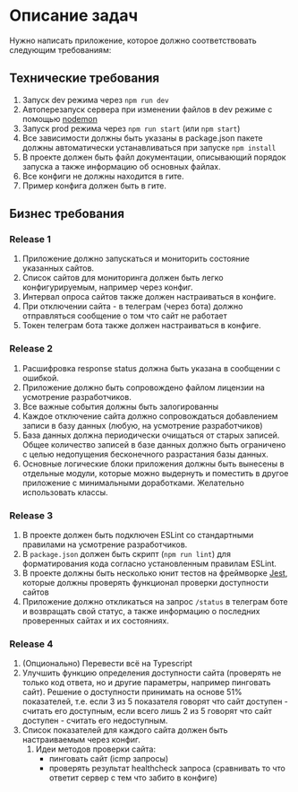 # Описание задач

Нужно написать приложение, которое должно соответствовать следующим требованиям:

## Технические требования 

1) Запуск dev режима через `npm run dev`
2) Автоперезапуск сервера при изменении файлов в dev режиме с помощью [nodemon](https://www.npmjs.com/package/nodemon)
3) Запуск prod режима через `npm run start` (или `npm start`)
4) Все зависимости должны быть указаны в package.json пакете должны автоматически устанавливаться при запуске `npm install`
5) В проекте должен быть файл документации, описывающий порядок запуска а также информацию об основных файлах.
6) Все конфиги не должны находится в гите.
7) Пример конфига должен быть в гите.

## Бизнес требования

### Release 1

1) Приложение должно запускаться и мониторить состояние указанных сайтов.
2) Список сайтов для мониторинга должен быть легко конфигурируемым, например через конфиг.
3) Интервал опроса сайтов также должен настраиваться в конфиге.
4) При отключении сайта - в телеграм (через бота) должно отправляться сообщение о том что сайт не работает
5) Токен телеграм бота также должен настраиваться в конфиге.

### Release 2
1) Расшифровка response status должна быть указана в сообщении с ошибкой.
2) Приложение должно быть сопровождено файлом лицензии на усмотрение разработчиков.
2) Все важные события должны быть залогированны
3) Каждое отключение сайта должно сопровождаться добавлением записи в базу данных (любую, на усмотрение разработчиков)
4) База данных должна периодически очищаться от старых записей. Общее количество записей в базе данных должно быть ограничено с целью недопущения бесконечного разрастания базы данных.
5) Основные логические блоки приложения должны быть вынесены в отдельные модули, которые можно выдернуть и поместить в другое приложение с минимальными доработками. Желательно использовать классы.

### Release 3
1) В проекте должен быть подключен ESLint со стандартными правилами на усмотрение разработчиков.
2) В `package.json` должен быть скрипт (`npm run lint`) для форматирования кода согласно установленным правилам ESLint.
3) В проекте должны быть несколько юнит тестов на фреймворке [Jest](https://jestjs.io/ru), которые должны проверять функционал проверки доступности сайтов
4) Приложение должно откликаться на запрос `/status` в телеграм боте и возвращать свой статус, а также информацию о последних проверенных сайтах и их состояниях.

### Release 4
1) (Опционально) Перевести всё на Typescript
2) Улучшить функцию определения доступности сайта (проверять не только код ответа, но и другие параметры, например пинговать сайт). Решение о доступности принимать на основе 51% показателей, т.е. если 3 из 5 показателя говорят что сайт доступен - считать его доступным, если всего лишь 2 из 5 говорят что сайт доступен - считать его недоступным.
3) Список показателей для каждого сайта должен быть настраиваемым через конфиг.
    1) Идеи методов проверки сайта:
        - пинговать сайт (icmp запросы)
        - проверять результат healthcheck запроса (сравнивать то что ответит сервер с тем что забито в конфиге)

